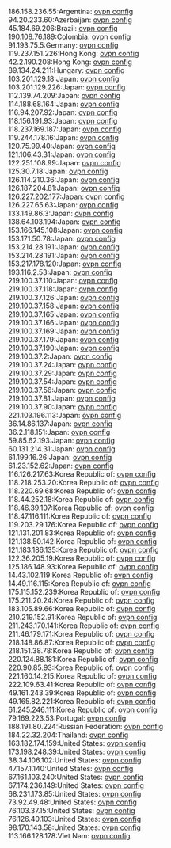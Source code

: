 186.158.236.55:Argentina: [ovpn config](vpn/186_158_236_55.ovpn)  
94.20.233.60:Azerbaijan: [ovpn config](vpn/94_20_233_60.ovpn)  
45.184.69.206:Brazil: [ovpn config](vpn/45_184_69_206.ovpn)  
190.108.76.189:Colombia: [ovpn config](vpn/190_108_76_189.ovpn)  
91.193.75.5:Germany: [ovpn config](vpn/91_193_75_5.ovpn)  
119.237.151.226:Hong Kong: [ovpn config](vpn/119_237_151_226.ovpn)  
42.2.190.208:Hong Kong: [ovpn config](vpn/42_2_190_208.ovpn)  
89.134.24.211:Hungary: [ovpn config](vpn/89_134_24_211.ovpn)  
103.201.129.18:Japan: [ovpn config](vpn/103_201_129_18.ovpn)  
103.201.129.226:Japan: [ovpn config](vpn/103_201_129_226.ovpn)  
112.139.74.209:Japan: [ovpn config](vpn/112_139_74_209.ovpn)  
114.188.68.164:Japan: [ovpn config](vpn/114_188_68_164.ovpn)  
116.94.207.92:Japan: [ovpn config](vpn/116_94_207_92.ovpn)  
118.156.191.93:Japan: [ovpn config](vpn/118_156_191_93.ovpn)  
118.237.169.187:Japan: [ovpn config](vpn/118_237_169_187.ovpn)  
119.244.178.16:Japan: [ovpn config](vpn/119_244_178_16.ovpn)  
120.75.99.40:Japan: [ovpn config](vpn/120_75_99_40.ovpn)  
121.106.43.31:Japan: [ovpn config](vpn/121_106_43_31.ovpn)  
122.251.108.99:Japan: [ovpn config](vpn/122_251_108_99.ovpn)  
125.30.7.18:Japan: [ovpn config](vpn/125_30_7_18.ovpn)  
126.114.210.36:Japan: [ovpn config](vpn/126_114_210_36.ovpn)  
126.187.204.81:Japan: [ovpn config](vpn/126_187_204_81.ovpn)  
126.227.202.177:Japan: [ovpn config](vpn/126_227_202_177.ovpn)  
126.227.65.63:Japan: [ovpn config](vpn/126_227_65_63.ovpn)  
133.149.86.3:Japan: [ovpn config](vpn/133_149_86_3.ovpn)  
138.64.103.194:Japan: [ovpn config](vpn/138_64_103_194.ovpn)  
153.166.145.108:Japan: [ovpn config](vpn/153_166_145_108.ovpn)  
153.171.50.78:Japan: [ovpn config](vpn/153_171_50_78.ovpn)  
153.214.28.191:Japan: [ovpn config](vpn/153_214_28_191.ovpn)  
153.214.28.191:Japan: [ovpn config](vpn/153_214_28_191.ovpn)  
153.217.178.120:Japan: [ovpn config](vpn/153_217_178_120.ovpn)  
193.116.2.53:Japan: [ovpn config](vpn/193_116_2_53.ovpn)  
219.100.37.110:Japan: [ovpn config](vpn/219_100_37_110.ovpn)  
219.100.37.118:Japan: [ovpn config](vpn/219_100_37_118.ovpn)  
219.100.37.126:Japan: [ovpn config](vpn/219_100_37_126.ovpn)  
219.100.37.158:Japan: [ovpn config](vpn/219_100_37_158.ovpn)  
219.100.37.165:Japan: [ovpn config](vpn/219_100_37_165.ovpn)  
219.100.37.166:Japan: [ovpn config](vpn/219_100_37_166.ovpn)  
219.100.37.169:Japan: [ovpn config](vpn/219_100_37_169.ovpn)  
219.100.37.179:Japan: [ovpn config](vpn/219_100_37_179.ovpn)  
219.100.37.190:Japan: [ovpn config](vpn/219_100_37_190.ovpn)  
219.100.37.2:Japan: [ovpn config](vpn/219_100_37_2.ovpn)  
219.100.37.24:Japan: [ovpn config](vpn/219_100_37_24.ovpn)  
219.100.37.29:Japan: [ovpn config](vpn/219_100_37_29.ovpn)  
219.100.37.54:Japan: [ovpn config](vpn/219_100_37_54.ovpn)  
219.100.37.56:Japan: [ovpn config](vpn/219_100_37_56.ovpn)  
219.100.37.81:Japan: [ovpn config](vpn/219_100_37_81.ovpn)  
219.100.37.90:Japan: [ovpn config](vpn/219_100_37_90.ovpn)  
221.103.196.113:Japan: [ovpn config](vpn/221_103_196_113.ovpn)  
36.14.86.137:Japan: [ovpn config](vpn/36_14_86_137.ovpn)  
36.2.118.151:Japan: [ovpn config](vpn/36_2_118_151.ovpn)  
59.85.62.193:Japan: [ovpn config](vpn/59_85_62_193.ovpn)  
60.131.214.31:Japan: [ovpn config](vpn/60_131_214_31.ovpn)  
61.199.16.26:Japan: [ovpn config](vpn/61_199_16_26.ovpn)  
61.23.152.62:Japan: [ovpn config](vpn/61_23_152_62.ovpn)  
116.126.217.63:Korea Republic of: [ovpn config](vpn/116_126_217_63.ovpn)  
118.218.253.20:Korea Republic of: [ovpn config](vpn/118_218_253_20.ovpn)  
118.220.69.68:Korea Republic of: [ovpn config](vpn/118_220_69_68.ovpn)  
118.44.252.18:Korea Republic of: [ovpn config](vpn/118_44_252_18.ovpn)  
118.46.39.107:Korea Republic of: [ovpn config](vpn/118_46_39_107.ovpn)  
118.47.116.111:Korea Republic of: [ovpn config](vpn/118_47_116_111.ovpn)  
119.203.29.176:Korea Republic of: [ovpn config](vpn/119_203_29_176.ovpn)  
121.131.201.83:Korea Republic of: [ovpn config](vpn/121_131_201_83.ovpn)  
121.138.50.142:Korea Republic of: [ovpn config](vpn/121_138_50_142.ovpn)  
121.183.186.135:Korea Republic of: [ovpn config](vpn/121_183_186_135.ovpn)  
122.36.205.19:Korea Republic of: [ovpn config](vpn/122_36_205_19.ovpn)  
125.186.148.93:Korea Republic of: [ovpn config](vpn/125_186_148_93.ovpn)  
14.43.102.119:Korea Republic of: [ovpn config](vpn/14_43_102_119.ovpn)  
14.49.116.115:Korea Republic of: [ovpn config](vpn/14_49_116_115.ovpn)  
175.115.152.239:Korea Republic of: [ovpn config](vpn/175_115_152_239.ovpn)  
175.211.20.24:Korea Republic of: [ovpn config](vpn/175_211_20_24.ovpn)  
183.105.89.66:Korea Republic of: [ovpn config](vpn/183_105_89_66.ovpn)  
210.219.152.91:Korea Republic of: [ovpn config](vpn/210_219_152_91.ovpn)  
211.243.170.141:Korea Republic of: [ovpn config](vpn/211_243_170_141.ovpn)  
211.46.179.171:Korea Republic of: [ovpn config](vpn/211_46_179_171.ovpn)  
218.148.86.87:Korea Republic of: [ovpn config](vpn/218_148_86_87.ovpn)  
218.151.38.78:Korea Republic of: [ovpn config](vpn/218_151_38_78.ovpn)  
220.124.88.181:Korea Republic of: [ovpn config](vpn/220_124_88_181.ovpn)  
220.90.85.93:Korea Republic of: [ovpn config](vpn/220_90_85_93.ovpn)  
221.160.14.215:Korea Republic of: [ovpn config](vpn/221_160_14_215.ovpn)  
222.109.63.41:Korea Republic of: [ovpn config](vpn/222_109_63_41.ovpn)  
49.161.243.39:Korea Republic of: [ovpn config](vpn/49_161_243_39.ovpn)  
49.165.82.221:Korea Republic of: [ovpn config](vpn/49_165_82_221.ovpn)  
61.245.246.111:Korea Republic of: [ovpn config](vpn/61_245_246_111.ovpn)  
79.169.223.53:Portugal: [ovpn config](vpn/79_169_223_53.ovpn)  
188.191.80.224:Russian Federation: [ovpn config](vpn/188_191_80_224.ovpn)  
184.22.32.204:Thailand: [ovpn config](vpn/184_22_32_204.ovpn)  
163.182.174.159:United States: [ovpn config](vpn/163_182_174_159.ovpn)  
173.198.248.39:United States: [ovpn config](vpn/173_198_248_39.ovpn)  
38.34.106.102:United States: [ovpn config](vpn/38_34_106_102.ovpn)  
47.157.1.140:United States: [ovpn config](vpn/47_157_1_140.ovpn)  
67.161.103.240:United States: [ovpn config](vpn/67_161_103_240.ovpn)  
67.174.236.149:United States: [ovpn config](vpn/67_174_236_149.ovpn)  
68.231.173.85:United States: [ovpn config](vpn/68_231_173_85.ovpn)  
73.92.49.48:United States: [ovpn config](vpn/73_92_49_48.ovpn)  
76.103.37.15:United States: [ovpn config](vpn/76_103_37_15.ovpn)  
76.126.40.103:United States: [ovpn config](vpn/76_126_40_103.ovpn)  
98.170.143.58:United States: [ovpn config](vpn/98_170_143_58.ovpn)  
113.166.128.178:Viet Nam: [ovpn config](vpn/113_166_128_178.ovpn)  
